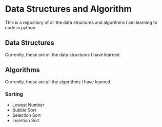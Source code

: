 # Data Structures and Algorithm

This is a repository of all the data structures and algorithms I am learning to code in python.

## Data Structures

Currently, these are all the data structures I have learned.

## Algorithms

Currently, these are all the algorithms I have learned.

### Sorting

- Lowest Number
- Bubble Sort
- Selection Sort
- Insertion Sort
